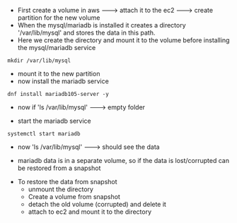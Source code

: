 * First create a volume in aws ---> attach it to the ec2 ---> create partition for the new volume
* When the mysql/mariadb is installed it creates a directory '/var/lib/mysql' and stores the data in this path.
* Here we create the directory and mount it to the volume before installing the mysql/mariadb service
```
mkdir /var/lib/mysql
```
* mount it to the new partition
* now install the mariadb service
```
dnf install mariadb105-server -y
```

- now if 'ls /var/lib/mysql' ---> empty folder

* start the mariadb service
```
systemctl start mariadb
```
- now 'ls /var/lib/mysql' ---> should see the data

- mariadb data is in a separate volume, so if the data is lost/corrupted can be restored from a snapshot
* To restore the data from snapshot
  - unmount the directory
  - Create a volume from snapshot
  - detach the old volume (corrupted) and delete it
  - attach to ec2 and mount it to the directory

